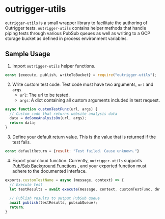 # outrigger-utils

`outrigger-utils` is a small wrapper library to facilitate the authoring of
Outrigger tests. `outrigger-utils` contains helper methods that handle piping
tests through various PubSub queues as well as writing to a GCP storage bucket
as defined in process environment variables.

## Sample Usage

1. Import `outrigger-utils` helper functions.

```js
const {execute, publish, writeToBucket} = require("outrigger-utils");
```
2. Write custom test code. Test code must have two arguments, `url` and `args`.
    *  `url`: The url to be tested.
    *  `args`: A dict containing all custom arguments included in test request.

```js
async function customTestFunc(url, args) {
  // Custom code that returns website analysis data
  data = doSomeAnalysisOn(url, args);
  return data;
}
```
3. Define your default return value. This is the value that is returned if the
   test fails.

```js
const defaultReturn = {result: "Test failed. Cause unknown."}
```

4. Export your cloud function. Currently, `outrigger-utils` supports [Pub/Sub Background Functions](https://cloud.google.com/functions/docs/writing/background#cloud-pubsub-example)
    , and your exported function must adhere to the documented interface.

```js
exports.customTestName = async (message, context) => {
  // Execute test
  let testResults = await execute(message, context, customTestFunc, defaultReturn);

  // Publish results to output PubSub queue
  await publish(testResults, pubsubQueue);
  return;
}
```

